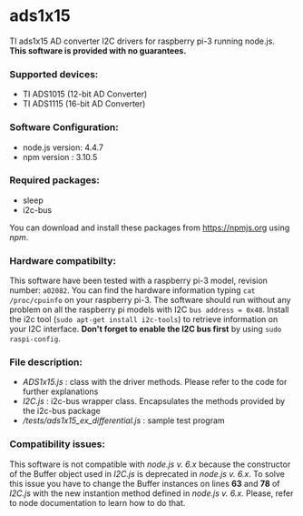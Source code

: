 # ads1x15
TI ads1x15 AD converter I2C drivers for raspberry pi-3 running node.js.  
**This software is provided with no guarantees.**

### Supported devices:
* TI ADS1015 (12-bit AD Converter)
* TI ADS1115 (16-bit AD Converter)

### Software Configuration:
* node.js version: 4.4.7
* npm version    : 3.10.5

### Required packages:
* sleep
* i2c-bus

You can download and install these packages from <https://npmjs.org> using *npm*.

### Hardware compatibilty:
This software have been tested with a raspberry pi-3 model, revision number: `a02082`.
You can find the hardware information typing `cat /proc/cpuinfo` on your raspberry pi-3.
The software should run without any problem on all the raspberry pi models with I2C `bus address = 0x48`.
Install the i2c tool (`sudo apt-get install i2c-tools`) to retrieve information on your I2C interface.
**Don't forget to enable the I2C bus first** by using `sudo raspi-config`.

### File description:
* *ADS1x15.js*                        : class with the driver methods. Please refer to the code for further explanations
* *I2C.js*                            : i2c-bus wrapper class. Encapsulates the methods provided by the i2c-bus package
* */tests/ads1x15_ex_differential.js* : sample test program

### Compatibility issues:
This software is not compatible with *node.js v. 6.x* because the constructor of the Buffer object used in *I2C.js* is
deprecated in *node.js v. 6.x*. To solve this issue you have to change the Buffer instances on lines **63** and **78** of *I2C.js*
with the new instantion method defined in *node.js v. 6.x*. Please, refer to node documentation to learn how to do that.

